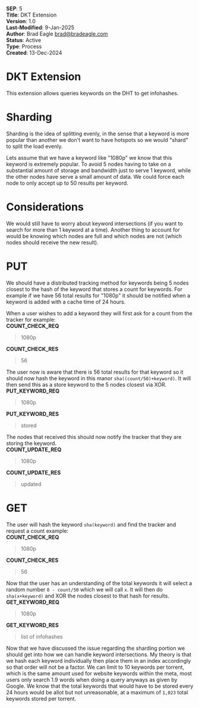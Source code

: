 **SEP**: 5  
**Title**: DKT Extension  
**Version**: 1.0  
**Last-Modified**: 9-Jan-2025  
**Author**: Brad Eagle <brad@bradeagle.com>  
**Status**: Active  
**Type**: Process  
**Created**: 13-Dec-2024

# DKT Extension

This extension allows queries keywords on the DHT to get infohashes.

# Sharding
Sharding is the idea of splitting evenly, in the sense that a keyword is more popular than another we don't want to have hotspots so we would "shard" to split the load evenly.

Lets assume that we have a keyword like "1080p" we know that this keyword is extremely popular. To avoid 5 nodes having to take on a substantial amount of storage and bandwidth just to serve 1 keyword, while the other nodes have serve a small amount of data. We could force each node to only accept up to 50 results per keyword.

Considerations
=====
We would still have to worry about keyword intersections (if you want to search for more than 1 keyword at a time). Another thing to account for would be knowing which nodes are full and which nodes are not (which nodes should receive the new result).

PUT
=====
We should have a distributed tracking method for keywords being 5 nodes closest to the hash of the keyword that stores a count for keywords. For example if we have 56 total results for "1080p" it should be notified when a keyword is added with a cache time of 24 hours.

When a user wishes to add a keyword they will first ask for a count from the tracker for example:  
**COUNT_CHECK_REQ**
> 1080p

**COUNT_CHECK_RES**
> 56

The user now is aware that there is 56 total results for that keyword so it should now hash the keyword in this manor
`sha((count/50)+keyword)`. It will then send this as a store keyword to the 5 nodes closest via XOR.  
**PUT_KEYWORD_REQ**
> 1080p

**PUT_KEYWORD_RES**
> stored

The nodes that received this should now notify the tracker that they are storing the keyword.  
**COUNT_UPDATE_REQ**
> 1080p

**COUNT_UPDATE_RES**
> updated

GET
=====
The user will hash the keyword `sha(keyword)` and find the tracker and request a count example:  
**COUNT_CHECK_REQ**
> 1080p

**COUNT_CHECK_RES**
> 56

Now that the user has an understanding of the total keywords it will select a random number `0 - count/50` which we will call `x`. It will then do `sha(x+keyword)` and XOR the nodes closest to that hash for results.  
**GET_KEYWORD_REQ**
> 1080p

**GET_KEYWORD_RES**
> list of infohashes

Now that we have discussed the issue regarding the sharding portion we should get into how we can handle keyword intersections. My theory is that we hash each keyword individually then place them in an index accordingly so that order will not be a factor. We can limit to 10 keywords per torrent, which is the same amount used for website keywords within the meta, most users only search 1.9 words when doing a query anyways as given by Google. We know that the total keywords that would have to be stored every 24 hours would be allot but not unreasonable, at a maximum of `1,023` total keywords stored per torrent.

